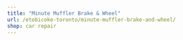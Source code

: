 ```yaml
---
title: "Minute Muffler Brake & Wheel"
url: /etobicoke-toronto/minute-muffler-brake-and-wheel/
shop: car repair
---
```

